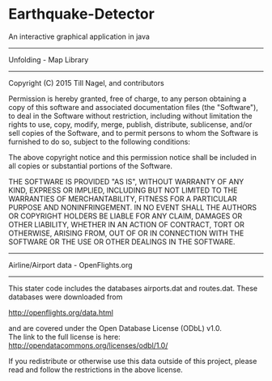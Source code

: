 # Earthquake-Detector
An interactive graphical application in java 
***********************
Unfolding - Map Library
***********************
Copyright (C) 2015 Till Nagel, and contributors

Permission is hereby granted, free of charge, to any person obtaining a copy
of this software and associated documentation files (the "Software"), to deal
in the Software without restriction, including without limitation the rights
to use, copy, modify, merge, publish, distribute, sublicense, and/or sell
copies of the Software, and to permit persons to whom the Software is
furnished to do so, subject to the following conditions:

The above copyright notice and this permission notice shall be included in
all copies or substantial portions of the Software.

THE SOFTWARE IS PROVIDED "AS IS", WITHOUT WARRANTY OF ANY KIND, EXPRESS OR
IMPLIED, INCLUDING BUT NOT LIMITED TO THE WARRANTIES OF MERCHANTABILITY,
FITNESS FOR A PARTICULAR PURPOSE AND NONINFRINGEMENT. IN NO EVENT SHALL THE
AUTHORS OR COPYRIGHT HOLDERS BE LIABLE FOR ANY CLAIM, DAMAGES OR OTHER
LIABILITY, WHETHER IN AN ACTION OF CONTRACT, TORT OR OTHERWISE, ARISING FROM,
 OUT OF OR IN CONNECTION WITH THE SOFTWARE OR THE USE OR OTHER DEALINGS IN
 THE SOFTWARE.
 
**************************************
Airline/Airport data - OpenFlights.org
**************************************
This stater code includes the databases airports.dat and routes.dat.
These databases were downloaded from 

http://openflights.org/data.html

and are covered under the Open Database License (ODbL) v1.0.  
The link to the full license is here:
http://opendatacommons.org/licenses/odbl/1.0/

If you redistribute or otherwise use this data outside of this project,
please read and follow the restrictions in the above license.
 
